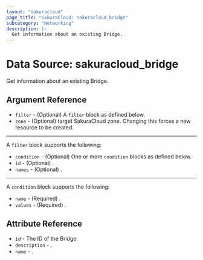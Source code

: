```yaml
---
layout: "sakuracloud"
page_title: "SakuraCloud: sakuracloud_bridge"
subcategory: "Networking"
description: |-
  Get information about an existing Bridge.
---
```


# Data Source: sakuracloud_bridge

Get information about an existing Bridge.

## Argument Reference

* `filter` - (Optional) A `filter` block as defined below.
* `zone` - (Optional) target SakuraCloud zone. Changing this forces a new resource to be created.


---

A `filter` block supports the following:

* `condition` - (Optional) One or more `condition` blocks as defined below.
* `id` - (Optional) .
* `names` - (Optional) .

---

A `condition` block supports the following:

* `name` - (Required) .
* `values` - (Required) .


## Attribute Reference

* `id` - The ID of the Bridge.
* `description` - .
* `name` - .




